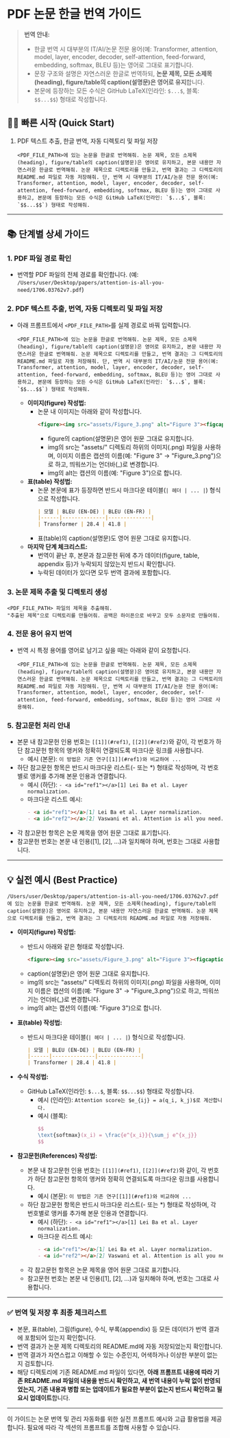 # PDF 논문 한글 번역 가이드

> **번역 안내:**
> - 한글 번역 시 대부분의 IT/AI/논문 전문 용어(예: Transformer, attention, model, layer, encoder, decoder, self-attention, feed-forward, embedding, softmax, BLEU 등)는 영어로 그대로 표기합니다.
> - 문장 구조와 설명은 자연스러운 한글로 번역하되, **논문 제목, 모든 소제목(heading), figure/table의 caption(설명문)은 영어로 유지**합니다.
> - 본문에 등장하는 모든 수식은 GitHub LaTeX(인라인: `$...$`, 블록: `$$...$$`) 형태로 작성합니다.

## 🏃‍♂️ 빠른 시작 (Quick Start)

1. PDF 텍스트 추출, 한글 번역, 자동 디렉토리 및 파일 저장
   ```
   <PDF_FILE_PATH>에 있는 논문을 한글로 번역해줘. 논문 제목, 모든 소제목(heading), figure/table의 caption(설명문)은 영어로 유지하고, 본문 내용만 자연스러운 한글로 번역해줘. 논문 제목으로 디렉토리를 만들고, 번역 결과는 그 디렉토리의 README.md 파일로 자동 저장해줘. 단, 번역 시 대부분의 IT/AI/논문 전문 용어(예: Transformer, attention, model, layer, encoder, decoder, self-attention, feed-forward, embedding, softmax, BLEU 등)는 영어 그대로 사용하고, 본문에 등장하는 모든 수식은 GitHub LaTeX(인라인: `$...$`, 블록: `$$...$$`) 형태로 작성해줘.
   ```

---

## 📚 단계별 상세 가이드

### 1. PDF 파일 경로 확인
- 번역할 PDF 파일의 전체 경로를 확인합니다. (예: `/Users/user/Desktop/papers/attention-is-all-you-need/1706.03762v7.pdf`)

### 2. PDF 텍스트 추출, 번역, 자동 디렉토리 및 파일 저장
- 아래 프롬프트에서 `<PDF_FILE_PATH>`를 실제 경로로 바꿔 입력합니다.
  ```
  <PDF_FILE_PATH>에 있는 논문을 한글로 번역해줘. 논문 제목, 모든 소제목(heading), figure/table의 caption(설명문)은 영어로 유지하고, 본문 내용만 자연스러운 한글로 번역해줘. 논문 제목으로 디렉토리를 만들고, 번역 결과는 그 디렉토리의 README.md 파일로 자동 저장해줘. 단, 번역 시 대부분의 IT/AI/논문 전문 용어(예: Transformer, attention, model, layer, encoder, decoder, self-attention, feed-forward, embedding, softmax, BLEU 등)는 영어 그대로 사용하고, 본문에 등장하는 모든 수식은 GitHub LaTeX(인라인: `$...$`, 블록: `$$...$$`) 형태로 작성해줘.
  ```
  - **이미지(figure) 작성법:**
    - 논문 내 이미지는 아래와 같이 작성합니다.
        ```html
        <figure><img src="assets/Figure_3.png" alt="Figure 3"><figcaption><p>Figure 3: ...</p></figcaption></figure>
        ```
      - figure의 caption(설명문)은 영어 원문 그대로 유지합니다.
      - img의 src는 "assets/" 디렉토리 하위의 이미지(.png) 파일을 사용하며, 이미지 이름은 캡션의 이름(예: "Figure 3" → "Figure_3.png")으로 하고, 띄워쓰기는 언더바(_)로 변경합니다.
      - img의 alt는 캡션의 이름(예: "Figure 3")으로 합니다.
  - **표(table) 작성법:**
    - 논문 본문에 표가 등장하면 반드시 마크다운 테이블(`| 헤더 | ... |`) 형식으로 작성합니다.
      ```markdown
      | 모델 | BLEU (EN-DE) | BLEU (EN-FR) |
      |------|--------------|--------------|
      | Transformer | 28.4 | 41.8 |
      ```
    - 표(table)의 caption(설명문)도 영어 원문 그대로 유지합니다.
  - **마지막 단계 체크리스트:**
    - 번역이 끝난 후, 본문과 참고문헌 뒤에 추가 데이터(figure, table, appendix 등)가 누락되지 않았는지 반드시 확인합니다.
    - 누락된 데이터가 있다면 모두 번역 결과에 포함합니다.

### 3. 논문 제목 추출 및 디렉토리 생성
  ```
  <PDF_FILE_PATH> 파일의 제목을 추출해줘.
  "추출된 제목"으로 디렉토리를 만들어줘. 공백은 하이픈으로 바꾸고 모두 소문자로 만들어줘.
  ```

### 4. 전문 용어 유지 번역
- 번역 시 특정 용어를 영어로 남기고 싶을 때는 아래와 같이 요청합니다.
  ```
  <PDF_FILE_PATH>에 있는 논문을 한글로 번역해줘. 논문 제목, 모든 소제목(heading), figure/table의 caption(설명문)은 영어로 유지하고, 본문 내용만 자연스러운 한글로 번역해줘. 논문 제목으로 디렉토리를 만들고, 번역 결과는 그 디렉토리의 README.md 파일로 자동 저장해줘. 단, 번역 시 대부분의 IT/AI/논문 전문 용어(예: Transformer, attention, model, layer, encoder, decoder, self-attention, feed-forward, embedding, softmax, BLEU 등)는 영어 그대로 사용해줘.
  ```

### 5. 참고문헌 처리 안내
- 본문 내 참고문헌 인용 번호는 `[[1]](#ref1)`, `[[2]](#ref2)`와 같이, 각 번호가 하단 참고문헌 항목의 앵커와 정확히 연결되도록 마크다운 링크를 사용합니다.
  - 예시 (본문): `이 방법은 기존 연구[[1]](#ref1)와 비교하여 ...`
- 하단 참고문헌 항목은 반드시 마크다운 리스트(- 또는 *) 형태로 작성하며, 각 번호별로 앵커를 추가해 본문 인용과 연결합니다.
  - 예시 (하단): `- <a id="ref1"></a>[1] Lei Ba et al. Layer normalization.`
  - 마크다운 리스트 예시:
    ```markdown
    - <a id="ref1"></a>[1] Lei Ba et al. Layer normalization.
    - <a id="ref2"></a>[2] Vaswani et al. Attention is all you need.
    ```
- 각 참고문헌 항목은 논문 제목을 영어 원문 그대로 표기합니다.
- 참고문헌 번호는 본문 내 인용([1], [2], ...)과 일치해야 하며, 번호는 그대로 사용합니다.

---

## 💡 실전 예시 (Best Practice)

```
/Users/user/Desktop/papers/attention-is-all-you-need/1706.03762v7.pdf 에 있는 논문을 한글로 번역해줘. 논문 제목, 모든 소제목(heading), figure/table의 caption(설명문)은 영어로 유지하고, 본문 내용만 자연스러운 한글로 번역해줘. 논문 제목으로 디렉토리를 만들고, 번역 결과는 그 디렉토리의 README.md 파일로 자동 저장해줘.
```

- **이미지(figure) 작성법:**
  - 반드시 아래와 같은 형태로 작성합니다.
    ```html
    <figure><img src="assets/Figure_3.png" alt="Figure 3"><figcaption><p>Figure 3: ...</p></figcaption></figure>
    ```
  - caption(설명문)은 영어 원문 그대로 유지합니다.
  - img의 src는 "assets/" 디렉토리 하위의 이미지(.png) 파일을 사용하며, 이미지 이름은 캡션의 이름(예: "Figure 3" → "Figure_3.png")으로 하고, 띄워쓰기는 언더바(_)로 변경합니다.
  - img의 alt는 캡션의 이름(예: "Figure 3")으로 합니다.

- **표(table) 작성법:**
  - 반드시 마크다운 테이블(`| 헤더 | ... |`) 형식으로 작성합니다.
    ```markdown
    | 모델 | BLEU (EN-DE) | BLEU (EN-FR) |
    |------|--------------|--------------|
    | Transformer | 28.4 | 41.8 |
    ```

- **수식 작성법:**
  - GitHub LaTeX(인라인: `$...$`, 블록: `$$...$$`) 형태로 작성합니다.
    - 예시 (인라인): `Attention score는 $e_{ij} = a(q_i, k_j)$로 계산합니다.`
    - 예시 (블록):
      ```latex
      $$
      \text{softmax}(x_i) = \frac{e^{x_i}}{\sum_j e^{x_j}}
      $$
      ```

- **참고문헌(References) 작성법:**
  - 본문 내 참고문헌 인용 번호는 `[[1]](#ref1)`, `[[2]](#ref2)`와 같이, 각 번호가 하단 참고문헌 항목의 앵커와 정확히 연결되도록 마크다운 링크를 사용합니다.
    - 예시 (본문): `이 방법은 기존 연구[[1]](#ref1)와 비교하여 ...`
  - 하단 참고문헌 항목은 반드시 마크다운 리스트(- 또는 *) 형태로 작성하며, 각 번호별로 앵커를 추가해 본문 인용과 연결합니다.
    - 예시 (하단): `- <a id="ref1"></a>[1] Lei Ba et al. Layer normalization.`
    - 마크다운 리스트 예시:
      ```markdown
      - <a id="ref1"></a>[1] Lei Ba et al. Layer normalization.
      - <a id="ref2"></a>[2] Vaswani et al. Attention is all you need.
      ```
  - 각 참고문헌 항목은 논문 제목을 영어 원문 그대로 표기합니다.
  - 참고문헌 번호는 본문 내 인용([1], [2], ...)과 일치해야 하며, 번호는 그대로 사용합니다.

---

### ✅ 번역 및 저장 후 최종 체크리스트
- 본문, 표(table), 그림(figure), 수식, 부록(appendix) 등 모든 데이터가 번역 결과에 포함되어 있는지 확인합니다.
- 번역 결과가 논문 제목 디렉토리의 README.md에 자동 저장되었는지 확인합니다.
- 번역 결과가 자연스럽고 이해할 수 있는 수준인지, 어색하거나 이상한 부분이 없는지 검토합니다.
- 해당 디렉토리에 기존 README.md 파일이 있다면, **아래 프롬프트 내용에 따라 기존 README.md 파일의 내용을 반드시 확인하고, 새 번역 내용이 누락 없이 반영되었는지, 기존 내용과 병합 또는 업데이트가 필요한 부분이 없는지 반드시 확인하고 필요시 업데이트**합니다.

---

이 가이드는 논문 번역 및 관리 자동화를 위한 실전 프롬프트 예시와 고급 활용법을 제공합니다. 필요에 따라 각 섹션의 프롬프트를 조합해 사용할 수 있습니다.

